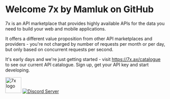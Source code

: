 # Welcome 7x by Mamluk on GitHub

7x is an API marketplace that provides highly available APIs for the data you need to build your web and mobile applications.

It offers a different value proposition from other API marketplaces and providers - you're not charged by number of requests per month 
or per day, but only based on concurrent requests per second.

It's early days and we're just getting started - visit https://7x.ax/catalogue to see our current API catalogue. Sign up, get your API key and start developing.

<a href="https://7x.ax"  target="_blank" title="Visit the 7x website"><img src="https://avatars.githubusercontent.com/u/111727014?s=200&v=4" width="50" height="50" alt="7x logo"/></a> 
[![Discord Server](https://img.shields.io/badge/Discord-5865F2?style=for-the-badge&logo=discord&logoColor=white)](https://discord.gg/4ZWx2vRS)


